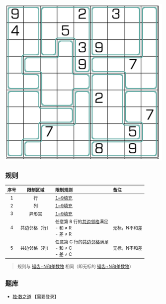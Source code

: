 ![](../../../images/sudoku/锯齿+N不和差数独.png)

## 规则
| 序号 | 限制区域 | 限制规则 | 备注 |
| :---: | :---: | :--- | :--- |
| 1 | 行 | [1~9填充] | |
| 2 | 列 | [1~9填充] | |
| 3 | 异形宫 | [1~9填充] | |
| 4 | 共边邻格（行） | 任意第 R 行的[共边邻格]满足<br/>- 和 ≠ R<br/>- 差 ≠ R | 无标，N不和差 |
| 5 | 共边邻格（列） | 任意第 C 行的[共边邻格]满足<br/>- 和 ≠ C<br/>- 差 ≠ C | 无标，N不和差 |
> 规则与 [锯齿+N和差数独] 相同（即无标的 [锯齿+N和差数独]）

## 题库
- [独·数之道](http://www.sudokufans.org.cn/lx/game.index.php?type=nn2) 【需要登录】

[1~9填充]: ../../../rules.md#1~9填充
[共边邻格]: ../../../rules.md#共边邻格
[锯齿+N和差数独]: 锯齿+N和差数独.md